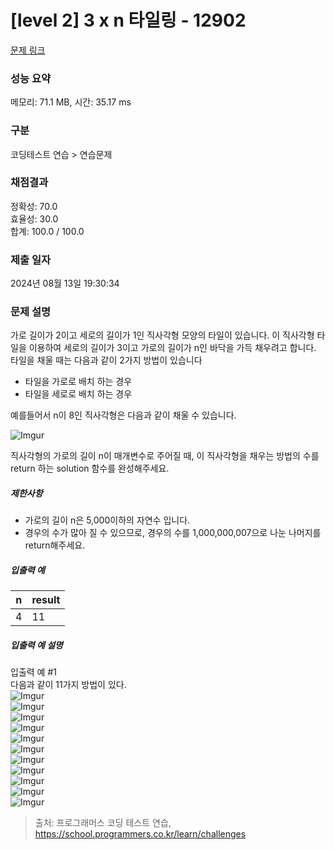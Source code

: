 # [level 2] 3 x n 타일링 - 12902 

[문제 링크](https://school.programmers.co.kr/learn/courses/30/lessons/12902) 

### 성능 요약

메모리: 71.1 MB, 시간: 35.17 ms

### 구분

코딩테스트 연습 > 연습문제

### 채점결과

정확성: 70.0<br/>효율성: 30.0<br/>합계: 100.0 / 100.0

### 제출 일자

2024년 08월 13일 19:30:34

### 문제 설명

<p>가로 길이가 2이고 세로의 길이가 1인 직사각형 모양의 타일이 있습니다. 이 직사각형 타일을 이용하여 세로의 길이가 3이고 가로의 길이가 n인 바닥을 가득 채우려고 합니다. 타일을 채울 때는 다음과 같이 2가지 방법이 있습니다</p>

<ul>
<li>타일을 가로로 배치 하는 경우</li>
<li>타일을 세로로 배치 하는 경우</li>
</ul>

<p>예를들어서 n이 8인 직사각형은 다음과 같이 채울 수 있습니다.</p>

<p><img src="https://i.imgur.com/zBW7peI.png" title="" alt="Imgur"></p>

<p>직사각형의 가로의 길이 n이 매개변수로 주어질 때, 이 직사각형을 채우는 방법의 수를 return 하는 solution 함수를 완성해주세요.</p>

<h5>제한사항</h5>

<ul>
<li>가로의 길이 n은 5,000이하의 자연수 입니다.</li>
<li>경우의 수가 많아 질 수 있으므로, 경우의 수를 1,000,000,007으로 나눈 나머지를 return해주세요.</li>
</ul>

<h5>입출력 예</h5>
<table class="table">
        <thead><tr>
<th>n</th>
<th>result</th>
</tr>
</thead>
        <tbody><tr>
<td>4</td>
<td>11</td>
</tr>
</tbody>
      </table>
<h5>입출력 예 설명</h5>

<p>입출력 예 #1<br>
다음과 같이 11가지 방법이 있다.<br>
<img src="https://i.imgur.com/nnoT9kL.png" title="" alt="Imgur"><br>
<img src="https://i.imgur.com/QTZFrTH.png" title="" alt="Imgur"><br>
<img src="https://i.imgur.com/YE1JfJn.png" title="" alt="Imgur"><br>
<img src="https://i.imgur.com/QhYvRTr.png" title="" alt="Imgur"><br>
<img src="https://i.imgur.com/NKgKTIR.png" title="" alt="Imgur"><br>
<img src="https://i.imgur.com/3uobFxe.png" title="" alt="Imgur"><br>
<img src="https://i.imgur.com/sEK9oor.png" title="" alt="Imgur"><br>
<img src="https://i.imgur.com/u6dpiep.png" title="" alt="Imgur"><br>
<img src="https://i.imgur.com/re3C19N.png" title="" alt="Imgur"><br>
<img src="https://i.imgur.com/GerdAJB.png" title="" alt="Imgur"><br>
<img src="https://i.imgur.com/ITcbWj0.png" title="" alt="Imgur"></p>


> 출처: 프로그래머스 코딩 테스트 연습, https://school.programmers.co.kr/learn/challenges
